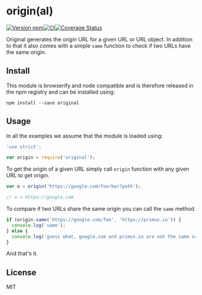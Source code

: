 # origin(al)

[![Version npm](https://img.shields.io/npm/v/original.svg?style=flat-square)](https://www.npmjs.com/package/original)[![CI](https://img.shields.io/github/actions/workflow/status/unshiftio/original/ci.yml?branch=master&label=CI&style=flat-square)](https://github.com/unshiftio/original/actions?query=workflow%3ACI+branch%3Amaster)[![Coverage Status](https://img.shields.io/coveralls/unshiftio/original/master.svg?style=flat-square)](https://coveralls.io/r/unshiftio/original?branch=master)

Original generates the origin URL for a given URL or URL object. In addition to
that it also comes with a simple `same` function to check if two URLs have the
same origin.

## Install

This module is browserify and node compatible and is therefore released in the npm
registry and can be installed using:

```
npm install --save original
```

## Usage

In all the examples we assume that the module is loaded using:

```js
'use strict';

var origin = require('original');
```

To get the origin of a given URL simply call `origin` function with any given
URL to get origin.

```js
var o = origin('https://google.com/foo/bar?path');

// o = https://google.com
```

To compare if two URLs share the same origin you can call the `same` method.

```js
if (origin.same('https://google.com/foo', 'https://primus.io')) {
  console.log('same');
} else {
  console.log('guess what, google.com and primus.io are not the same origin');
}
```

And that's it.

## License

MIT

